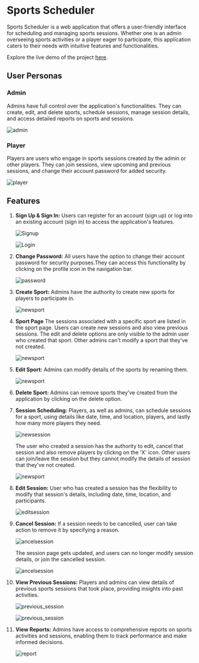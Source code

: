 # **Sports Scheduler**



Sports Scheduler is a web application that offers a user-friendly interface for scheduling and managing sports sessions. Whether one is an admin overseeing sports activities or a player eager to participate, this application caters to their needs with intuitive features and functionalities.

Explore the live demo of the project [here](https://sports-scheduler-vineetha.onrender.com/).

## User Personas

### Admin
Admins have full control over the application's functionalities. They can create, edit, and delete sports, schedule sessions, manage session details, and access detailed reports on sports and sessions.

![admin](https://raw.githubusercontent.com/vineethayasa/screenshots/main/sports_scheduler_ss/main.png)

### Player
Players are users who engage in sports sessions created by the admin or other players. They can join sessions, view upcoming and previous sessions, and change their account password for added security.

![player](https://raw.githubusercontent.com/vineethayasa/screenshots/main/sports_scheduler_ss/player.png)

## Features


1. **Sign Up & Sign In:** Users can register for an account (sign up) or log into an existing account (sign in) to access the application's features.

   ![Signup](https://raw.githubusercontent.com/vineethayasa/screenshots/main/sports_scheduler_ss/signup.png)

   ![Login](https://raw.githubusercontent.com/vineethayasa/screenshots/main/sports_scheduler_ss/login.png)

2. **Change Password:** All users have the option to change their account password for security purposes.They can access this functionality by clicking on the profile icon in the navigation bar.

    ![password](https://raw.githubusercontent.com/vineethayasa/screenshots/main/sports_scheduler_ss/password.png)

3. **Create Sport:** Admins have the authority to create new sports for players to participate in.

    ![newsport](https://raw.githubusercontent.com/vineethayasa/screenshots/main/sports_scheduler_ss/newsport.png)

4. **Sport Page** The sessions associated with a specific sport are listed in the sport page. Users can create new sessions and also view previous sessions. The edit and delete options are only visible to the admin user who created that sport. Other admins can't modify a sport that they've not created.

    ![newsport](https://raw.githubusercontent.com/vineethayasa/screenshots/main/sports_scheduler_ss/sport.png)

4. **Edit Sport:** Admins can modify details of the sports by renaming them.

    ![newsport](https://raw.githubusercontent.com/vineethayasa/screenshots/main/sports_scheduler_ss/editsport.png)

5. **Delete Sport:**  Admins can remove sports they've created from the application by clicking on the delete option.


6. **Session Scheduling:** Players, as well as admins, can schedule sessions for a sport, using details like date, time, and location, players, and lastly how many more players they need. 

   ![newsession](https://raw.githubusercontent.com/vineethayasa/screenshots/main/sports_scheduler_ss/new_session.png)

    The user who created a session has the authority to edit, cancel that session and also remove players by clickng on the 'X' icon. Other users can join/leave the session but they cannot modify the details of session that they've not created.

   ![newsport](https://raw.githubusercontent.com/vineethayasa/screenshots/main/sports_scheduler_ss/session_created_by_you.png)

7. **Edit Session:** User who has created a session has the flexibility to modify that session's details, including date, time, location, and participants.

    ![editsession](https://raw.githubusercontent.com/vineethayasa/screenshots/main/sports_scheduler_ss/edit_session.png)


8. **Cancel Session:** If a session needs to be cancelled, user can take action to remove it by specifying a reason.

   ![ancelsession](https://raw.githubusercontent.com/vineethayasa/screenshots/main/sports_scheduler_ss/cancel_session_form.png)

   The session page gets updated, and users can no longer modify session details, or join the cancelled session.

    ![ancelsession](https://raw.githubusercontent.com/vineethayasa/screenshots/main/sports_scheduler_ss/canelled_sessions.png)

9. **View Previous Sessions:** Players and admins can view details of previous sports sessions that took place, providing insights into past activities.

    ![previous_session](https://raw.githubusercontent.com/vineethayasa/screenshots/main/sports_scheduler_ss/previous_cricket_sessions.png)

    ![previous_session](https://raw.githubusercontent.com/vineethayasa/screenshots/main/sports_scheduler_ss/previou_page_main.png)

10. **View Reports:** Admins have access to comprehensive reports on sports activities and sessions, enabling them to track performance and make informed decisions.

    ![report](https://raw.githubusercontent.com/vineethayasa/screenshots/main/sports_scheduler_ss/report.png)